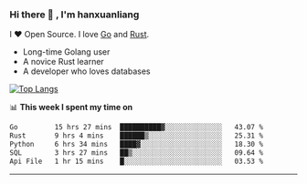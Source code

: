 ### Hi there 👋 , I'm hanxuanliang

<!--
**hanxuanliang/hanxuanliang** is a ✨ _special_ ✨ repository because its `README.md` (this file) appears on your GitHub profile.

Here are some ideas to get you started:

- 🔭 I’m currently working on ...
- 🌱 I’m currently learning ...
- 👯 I’m looking to collaborate on ...
- 🤔 I’m looking for help with ...
- 💬 Ask me about ...
- 📫 How to reach me: ...
- 😄 Pronouns: ...
- ⚡ Fun fact: ...
-->
I ❤ Open Source. I love [Go](https://golang.org) and [Rust](https://www.rust-lang.org/zh-CN/).

* Long-time Golang user
* A novice Rust learner
* A developer who loves databases

[![Top Langs](https://github-readme-stats.vercel.app/api?username=hanxuanliang&show_icons=true&count_private=true&line_height=40)](https://github.com/anuraghazra/github-readme-stats)

📊 **This week I spent my time on**
<!--START_SECTION:waka-->

```txt
Go         15 hrs 27 mins  ██████████▓░░░░░░░░░░░░░░   43.07 %
Rust       9 hrs 4 mins    ██████▒░░░░░░░░░░░░░░░░░░   25.31 %
Python     6 hrs 34 mins   ████▓░░░░░░░░░░░░░░░░░░░░   18.30 %
SQL        3 hrs 27 mins   ██▒░░░░░░░░░░░░░░░░░░░░░░   09.64 %
Api File   1 hr 15 mins    █░░░░░░░░░░░░░░░░░░░░░░░░   03.53 %
```

<!--END_SECTION:waka-->

***
